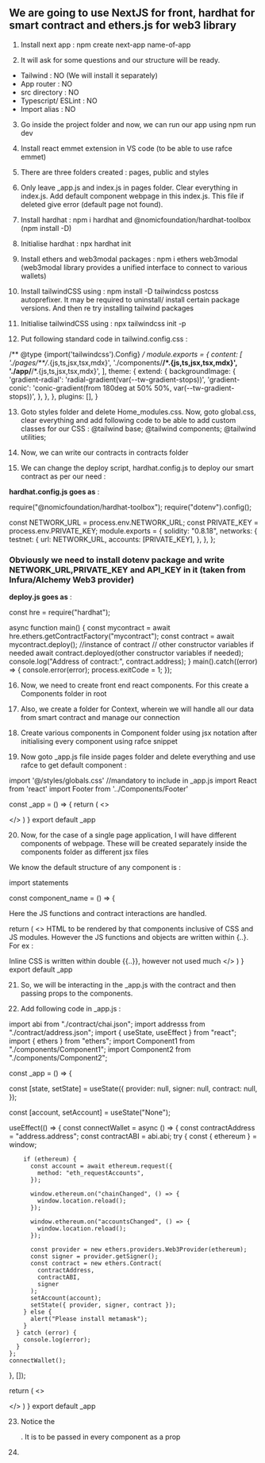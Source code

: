 ## We are going to use NextJS for front, hardhat for smart contract and ethers.js for web3 library

1. Install next app : npm create next-app name-of-app

2. It will ask for some questions and our structure will be ready. 

- Tailwind : NO (We will install it separately) 
- App router : NO
- src directory : NO
- Typescript/ ESLint : NO
- Import alias : NO

3. Go inside the project folder and now, we can run our app using npm run dev 

4. Install react emmet extension in VS code (to be able to use rafce emmet)

5. There are three folders created : pages, public and styles 

6. Only leave _app.js and index.js in pages folder. Clear everything in index.js. Add default component webpage in this index.js. This file if deleted give error (default page not found).

7. Install hardhat : npm i hardhat and @nomicfoundation/hardhat-toolbox (npm install -D)

8. Initialise hardhat : npx hardhat init

9. Install ethers and web3modal packages : npm i ethers web3modal
(web3modal library provides a unified interface to connect to various wallets)

10. Install tailwindCSS using : npm install -D tailwindcss postcss autoprefixer. 
It may be required to uninstall/ install certain package versions. And then re try installing tailwind packages

11. Initialise tailwindCSS using : npx tailwindcss init -p

12. Put following standard code in tailwind.config.css : 

/** @type {import('tailwindcss').Config} */
module.exports = {
  content: [
    './pages/**/*.{js,ts,jsx,tsx,mdx}',
    './components/**/*.{js,ts,jsx,tsx,mdx}',
    './app/**/*.{js,ts,jsx,tsx,mdx}',
  ],
  theme: {
    extend: {
      backgroundImage: {
        'gradient-radial': 'radial-gradient(var(--tw-gradient-stops))',
        'gradient-conic':
          'conic-gradient(from 180deg at 50% 50%, var(--tw-gradient-stops))',
      },
    },
  },
  plugins: [],
}

13. Goto styles folder and delete Home_modules.css. Now, goto global.css, clear everything and  add following code to be able to add custom classes for our CSS : 
@tailwind base;
@tailwind components;
@tailwind utilities;

14. Now, we can write our contracts in contracts folder

15. We can change the deploy script, hardhat.config.js to deploy our smart contract as per our need :

**hardhat.config.js goes as** : 

require("@nomicfoundation/hardhat-toolbox");
require("dotenv").config();

const NETWORK_URL = process.env.NETWORK_URL;
const PRIVATE_KEY = process.env.PRIVATE_KEY;
module.exports = {
  solidity: "0.8.18",
  networks: {
    testnet: {
      url: NETWORK_URL,
      accounts: [PRIVATE_KEY],
    },
  },
};

### Obviously we need to install dotenv package and write NETWORK_URL,PRIVATE_KEY and API_KEY in it (taken from Infura/Alchemy Web3 provider)

**deploy.js goes as** :

const hre = require("hardhat");

async function main() {
  const mycontract = await hre.ethers.getContractFactory("mycontract");
  const contract = await mycontract.deploy(); //instance of contract
  // other constructor variables if needed
  await contract.deployed(other constructor variables if needed);
  console.log("Address of contract:", contract.address);
}
main().catch((error) => {
  console.error(error);
  process.exitCode = 1;
});



16. Now, we need to create front end react components. For this create a Components folder in root 

17. Also, we create a folder for Context, wherein we will handle all our data from smart contract and manage our connection 

18. Create various components in Component folder using jsx notation after initialising every component using rafce snippet

19. Now goto _app.js file inside pages folder and delete everything and use rafce to get default component : 

import '@/styles/globals.css' //mandatory to include in _app.js
import React from 'react'
import Footer from '../Components/Footer'

const _app = () => {
  return (
    <>
     <Footer/>
     </>
  )
}
export default _app



20. Now, for the case of a single page application, I will have different components of webpage. These will be created separately inside the components folder as different jsx files 

We know the default structure of any component is : 

import statements

const component_name = () => {

  Here the JS functions and contract interactions are handled.

  return (
    <>
     HTML to be rendered by that components inclusive of CSS and JS modules. However the JS functions and objects are written within {..}. For ex :  <form onSubmit={function_name}>
     Inline CSS is written within double {{..}}, however not used much
     </>
  )
}
export default _app


21. So, we will be interacting in the _app.js with the contract and then passing props to the components. 


22. Add following code in _app.js : 

import abi from "./contract/chai.json";
import addresss from "./contract/address.json";
import { useState, useEffect } from "react";
import { ethers } from "ethers";
import Component1 from "./components/Component1";
import Component2 from "./components/Component2";


const _app = () => {

  const [state, setState] = useState({
    provider: null,
    signer: null,
    contract: null,
  });

  const [account, setAccount] = useState("None");

  useEffect(() => {
    const connectWallet = async () => {
      const contractAddress = "address.address";
      const contractABI = abi.abi;
      try {
        const { ethereum } = window;

        if (ethereum) {
          const account = await ethereum.request({
            method: "eth_requestAccounts",
          });

          window.ethereum.on("chainChanged", () => {
            window.location.reload();
          });

          window.ethereum.on("accountsChanged", () => {
            window.location.reload();
          });

          const provider = new ethers.providers.Web3Provider(ethereum);
          const signer = provider.getSigner();
          const contract = new ethers.Contract(
            contractAddress,
            contractABI,
            signer
          );
          setAccount(account);
          setState({ provider, signer, contract });
        } else {
          alert("Please install metamask");
        }
      } catch (error) {
        console.log(error);
      }
    };
    connectWallet();
  }, []);



  return (
    <>
     <Footer state={state}/>
     </>
  )
}
export default _app



23. Notice the <Footer state={state}/>. It is to be passed in every component as a prop


24. 






































